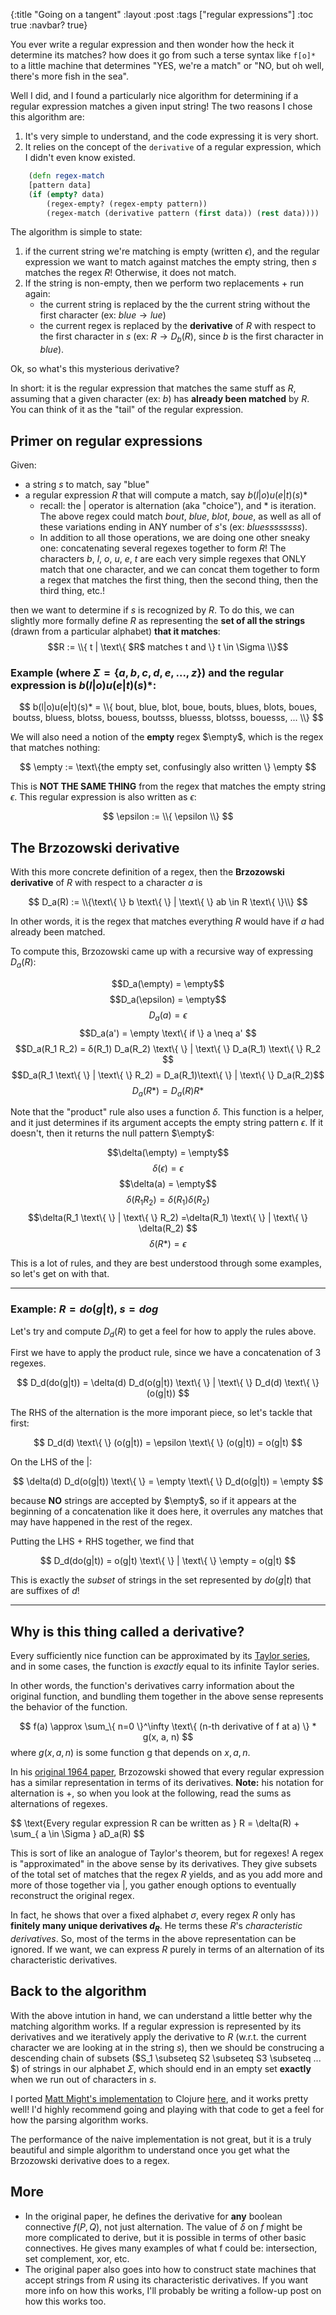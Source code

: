 {:title "Going on a tangent"
 :layout :post
 :tags  ["regular expressions"]
 :toc true
 :navbar? true}

<!-- # Going on a tangent -->


You ever write a regular expression and then wonder how the heck it determine its matches? how does it go from such a terse syntax like `f[o]*` to a little machine that determines "YES, we're a match" or "NO, but oh well, there's more fish in the sea". 

Well I did, and I found a particularly nice algorithm for determining if a regular expression matches a given input string! The two reasons I chose this algorithm are:
1. It's very simple to understand, and the code expressing it is very short. 
2. It relies on the concept of the `derivative` of a regular expression, which I didn't even know existed. 


```clojure
    (defn regex-match
    [pattern data] 
    (if (empty? data)
        (regex-empty? (regex-empty pattern))
        (regex-match (derivative pattern (first data)) (rest data))))
```


The algorithm is simple to state: 
1. if the current string we're matching is empty (written $\epsilon$), and the regular expression we want to match against matches the empty string, then $s$ matches the regex $R$! Otherwise, it does not match. 
2. If the string is non-empty, then we perform two replacements + run again: 
    - the current string is replaced by the the current string without the first character (ex: $blue \rightarrow lue$)
    - the current regex is replaced by the **derivative** of $R$ with respect to the first character in $s$ (ex: $R \rightarrow D_b(R)$, since $b$ is the first character in $blue$). 

Ok, so what's this mysterious derivative? 

In short: it is the regular expression that matches the same stuff as $R$, assuming that a given character (ex: $b$) has **already been matched** by $R$. You can think of it as the "tail" of the regular expression. 

## Primer on regular expressions

Given: 
- a string $s$ to match, say "blue"
- a regular expression $R$ that will compute a match, say $b(l|o)u(e|t)(s)*$
    - recall: the $|$ operator is alternation (aka "choice"), and $*$ is iteration. The above regex could match $bout$, $blue$, $blot$, $boue$, as well as all of these variations ending in ANY number of $s$'s (ex: $bluessssssss$).
    - In addition to all those operations, we are doing one other sneaky one: concatenating several regexes together to form $R$! The characters $b$, $l$, $o$, $u$, $e$, $t$ are each very simple regexes that ONLY match that one character, and we can concat them together to form a regex that matches the first thing, then the second thing, then the third thing, etc.! 

then we want to determine if $s$ is recognized by $R$. To do this, we can slightly more formally define $R$ as representing the **set of all the strings** (drawn from a particular alphabet) **that it matches**: 
$$R := \\{  t | \text\{ $R$ matches t and \} t \in \Sigma \\}$$

### Example (where $\Sigma = \{a,b,c,d,e,...,z\}$) and the regular expression is $b(l|o)u(e|t)(s)*$:

$$
b(l|o)u(e|t)(s)* = \\{
    bout, blue, blot, boue, bouts, blues, blots, boues, boutss, bluess, blotss, bouess, boutsss, bluesss, blotsss, bouesss, ... 
    \\}
$$

We will also need a notion of the **empty** regex $\empty$, which is the regex that matches nothing: 

$$
    \empty := \text\{the empty set, confusingly also written \} \empty 
$$

This is **NOT THE SAME THING** from the regex that matches the empty string $\epsilon$. This regular expression is also written as $\epsilon$: 

$$
    \epsilon := \\{ \epsilon \\} 
$$

## The Brzozowski derivative

With this more concrete definition of a regex, then the **Brzozowski derivative** of $R$ with respect to a character $a$ is 

$$ 
    D_a(R) := \\{\text\{ \} b \text\{ \} | \text\{ \} ab \in R \text\{ \}\\}
$$

In other words, it is the regex that matches everything $R$ would have if $a$ had already been matched.

To compute this, Brzozowski came up with a recursive way of expressing $D_a(R)$: 

$$D_a(\empty) = \empty$$
$$D_a(\epsilon) = \empty$$
$$D_a(a) = \epsilon $$
$$D_a(a') = \empty \text\{ if \} a \neq a' $$
$$D_a(R_1 R_2) = δ(R_1) D_a(R_2) \text\{ \}  | \text\{ \} D_a(R_1) \text\{ \}  R_2 $$ 
$$D_a(R_1 \text\{ \} | \text\{ \}  R_2) = D_a(R_1)\text\{ \} | \text\{ \} D_a(R_2)$$
$$D_a(R*) = D_a(R) R*$$

Note that the "product" rule also uses a function $\delta$. This function is a helper, and it just determines if its argument accepts the empty string pattern $\epsilon$. If it doesn't, then it returns the null pattern $\empty$: 

$$\delta(\empty) = \empty$$
$$\delta(\epsilon) = \epsilon$$
$$\delta(a) = \empty$$
$$\delta(R_1 R_2) = \delta(R_1)\delta(R_2)$$
$$\delta(R_1 \text\{ \} | \text\{ \} R_2) =\delta(R_1) \text\{ \} | \text\{ \} \delta(R_2) $$
$$\delta(R *) = \epsilon$$


This is a lot of rules, and they are best understood through some examples, so let's get on with that. 

-------------------------------------
### Example: $R = do(g|t)$, $s = dog$ 

Let's try and compute $D_d(R)$ to get a feel for how to apply the rules above.

First we have to apply the product rule, since we have a concatenation of 3 regexes. 

$$
    D_d(do(g|t)) = \delta(d) D_d(o(g|t)) \text\{ \} | \text\{ \} D_d(d) \text\{ \}  (o(g|t))
$$

The RHS of the alternation is the more imporant piece, so let's tackle that first: 

$$
    D_d(d) \text\{ \}  (o(g|t)) = \epsilon \text\{ \} (o(g|t)) = o(g|t)
$$

On the LHS of the |: 

$$
    \delta(d) D_d(o(g|t)) \text\{ \} = \empty \text\{ \} D_d(o(g|t)) = \empty
$$

because **NO** strings are accepted by $\empty$, so if it appears at the beginning of a concatenation like it does here, it overrules any matches that may have happened in the rest of the regex. 

Putting the LHS + RHS together, we find that

$$
    D_d(do(g|t)) = o(g|t) \text\{ \} | \text\{ \} \empty = o(g|t)
$$

This is exactly the *subset* of strings in the set represented by $do(g|t)$ 
that are suffixes of $d$!

-------------------------------


## Why is this thing called a derivative?

Every sufficiently nice function can be approximated by its [Taylor series](https://en.wikipedia.org/wiki/Taylor_series), and in some cases, the function is *exactly* equal to its infinite Taylor series. 

In other words, the function's derivatives carry information about the original function, and bundling them together 
in the above sense represents the behavior of the function.

$$
    f(a) \approx \sum_\{ n=0 \}^\infty \text\{ (n-th derivative of f at a) \} * g(x, a, n)
$$
where $g(x, a, n)$ is some function g that depends on $x,a,n$. 


In his [original 1964 paper](https://dl.acm.org/doi/pdf/10.1145/321239.321249), Brzozowski showed that every regular expression has a similar representation in terms of its derivatives. **Note:** his notation for alternation is $+$, so 
when you look at the following, read the sums as alternations of regexes.

$$ 
    \text{Every regular expression R can be written as  \} R = \delta(R) + \sum_\{ a \in \Sigma \} aD_a(R)
$$ 

This is sort of like an analogue of Taylor's theorem, but for regexes! A regex is "approximated" in the above sense by its derivatives. They give subsets of the total set of matches that the regex $R$ yields, and as you add more and more of those together via $|$, you gather enough options to eventually reconstruct the original regex.

In fact, he shows that over a fixed alphabet $\sigma$, every regex $R$ only has **finitely many unique derivatives $d_R$**. He terms these $R$'s *characteristic derivatives*. So, most of the terms in the above representation can be ignored. If we want, we can express $R$ purely in terms of an alternation of its characteristic derivatives. 


## Back to the algorithm

With the above intution in hand, we can understand a little better why the matching algorithm works. If a regular expression is represented by its derivatives and we iteratively apply the derivative to $R$ (w.r.t. the current character we are looking at in the string $s$), then we should be construcing a descending chain of subsets ($S_1 \subseteq S2 \subseteq S3 \subseteq ... $) of strings in our alphabet $\Sigma$, which should end in an empty set **exactly** when we run out of characters in $s$. 

I ported [Matt Might's implementation](https://matt.might.net/articles/implementation-of-regular-expression-matching-in-scheme-with-derivatives/) to Clojure [here](https://github.com/cantwellnc/parsing-with-derivatives), and it works pretty well! I'd highly recommend going and playing with that code to get a feel for how the parsing algorithm works.

The performance of the naive implementation is not great, but it is a truly beautiful and simple algorithm to understand once you get what the Brzozowski derivative does to a regex.


## More

- In the original paper, he defines the derivative for **any** boolean connective $f(P,Q)$, not just alternation. The value of $\delta$ on $f$ might be more complicated to derive, but it is possible in terms of other basic connectives. He gives many examples of what f could be: intersection, set complement, xor, etc. 
- The original paper also goes into how to construct state machines that accept strings from $R$ using its characteristic derivatives. If you want more info on how this works, I'll probably be writing a follow-up post on how this works too. 